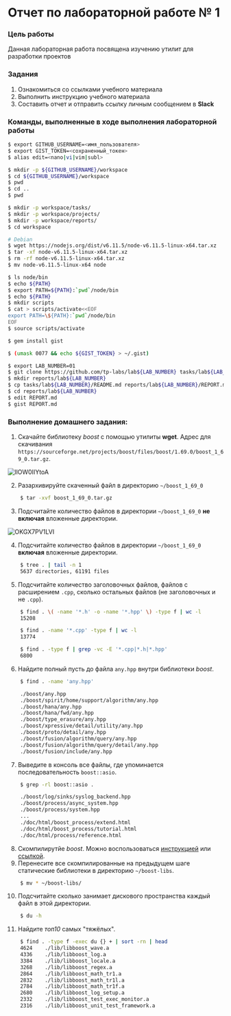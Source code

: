 # Отчет по лабораторной работе № 1

### Цель работы 

Данная лабораторная работа посвящена изучению утилит для разработки проектов

### Задания

1. Ознакомиться со ссылками учебного материала
2. Выполнить инструкцию учебного материала
3. Составить отчет и отправить ссылку личным сообщением в **Slack**

### Команды, выполненные в ходе выполнения лабораторной работы

```bash
$ export GITHUB_USERNAME=<имя_пользователя>
$ export GIST_TOKEN=<сохраненный_токен>
$ alias edit=<nano|vi|vim|subl>
```

```sh
$ mkdir -p ${GITHUB_USERNAME}/workspace
$ cd ${GITHUB_USERNAME}/workspace
$ pwd
$ cd ..
$ pwd
```

```sh
$ mkdir -p workspace/tasks/
$ mkdir -p workspace/projects/
$ mkdir -p workspace/reports/
$ cd workspace
```

```sh
# Debian
$ wget https://nodejs.org/dist/v6.11.5/node-v6.11.5-linux-x64.tar.xz
$ tar -xf node-v6.11.5-linux-x64.tar.xz
$ rm -rf node-v6.11.5-linux-x64.tar.xz
$ mv node-v6.11.5-linux-x64 node
```

```sh
$ ls node/bin
$ echo ${PATH}
$ export PATH=${PATH}:`pwd`/node/bin
$ echo ${PATH}
$ mkdir scripts
$ cat > scripts/activate<<EOF
export PATH=\${PATH}:`pwd`/node/bin
EOF
$ source scripts/activate
```

```sh
$ gem install gist
```

```sh
$ (umask 0077 && echo ${GIST_TOKEN} > ~/.gist)
```

```sh
$ export LAB_NUMBER=01
$ git clone https://github.com/tp-labs/lab${LAB_NUMBER} tasks/lab${LAB_NUMBER}
$ mkdir reports/lab${LAB_NUMBER}
$ cp tasks/lab${LAB_NUMBER}/README.md reports/lab${LAB_NUMBER}/REPORT.md
$ cd reports/lab${LAB_NUMBER}
$ edit REPORT.md
$ gist REPORT.md
```

### Выполнение домашнего задания:

1. Скачайте библиотеку *boost* с помощью утилиты **wget**. Адрес для скачивания `https://sourceforge.net/projects/boost/files/boost/1.69.0/boost_1_69_0.tar.gz`.

![llOW0IIYtoA](https://user-images.githubusercontent.com/84859324/120928568-d4858100-c6ed-11eb-852e-21e1caa27297.jpg)


2. Разархивируйте скаченный файл в директорию `~/boost_1_69_0`

```sh
    $ tar -xvf boost_1_69_0.tar.gz
```

3. Подсчитайте количество файлов в директории `~/boost_1_69_0` **не включая** вложенные директории.

![OKGX7PV1LVI](https://user-images.githubusercontent.com/84859324/120928578-dcddbc00-c6ed-11eb-9206-28ecbf30e66a.jpg)


4. Подсчитайте количество файлов в директории `~/boost_1_69_0` **включая** вложенные директории.

```sh
    $ tree . | tail -n 1
    5637 directories, 61191 files
```

5. Подсчитайте количество заголовочных файлов, файлов с расширением `.cpp`, сколько остальных файлов (не заголовочных и не `.cpp`).

```sh
    $ find . \( -name '*.h' -o -name '*.hpp' \) -type f | wc -l
    15208
```

```sh
    $ find . -name '*.cpp' -type f | wc -l
    13774
```

```sh
    $ find . -type f | grep -vc -E '*.cpp|*.h|*.hpp'
    6800
```

6. Найдите полный пусть до файла `any.hpp` внутри библиотеки *boost*.

```sh
    $ find . -name 'any.hpp'

	./boost/any.hpp
	./boost/spirit/home/support/algorithm/any.hpp
	./boost/hana/any.hpp
	./boost/hana/fwd/any.hpp
	./boost/type_erasure/any.hpp
	./boost/xpressive/detail/utility/any.hpp
	./boost/proto/detail/any.hpp
	./boost/fusion/algorithm/query/any.hpp
	./boost/fusion/algorithm/query/detail/any.hpp
	./boost/fusion/include/any.hpp
```

7. Выведите в консоль все файлы, где упоминается последовательность `boost::asio`.

```sh
	$ grep -rl boost::asio .

	./boost/log/sinks/syslog_backend.hpp
	./boost/process/async_system.hpp
	./boost/process/system.hpp
    ...
    ./doc/html/boost_process/extend.html
    ./doc/html/boost_process/tutorial.html
    ./doc/html/process/reference.html
```

8. Скомпилирутйе *boost*. Можно воспользоваться [инструкцией](https://www.boost.org/doc/libs/1_61_0/more/getting_started/unix-variants.html#or-build-custom-binaries) или [ссылкой](https://codeyarns.com/2017/01/24/how-to-build-boost-on-linux/).
9. Перенесите все скомпилированные на предыдущем шаге статические библиотеки в директорию `~/boost-libs`.

```sh
    $ mv * ~/boost-libs/
```

10. Подсчитайте сколько занимает дискового пространства каждый файл в этой директории.

```sh
    $ du -h
```

11. Найдите *топ10* самых "тяжёлых".

```sh
	$ find . -type f -exec du {} + | sort -rn | head
	4624	./lib/libboost_wave.a
	4336	./lib/libboost_log.a
	3384	./lib/libboost_locale.a
	3268	./lib/libboost_regex.a
	2864	./lib/libboost_math_tr1.a
	2832	./lib/libboost_math_tr1l.a
	2784	./lib/libboost_math_tr1f.a
	2680	./lib/libboost_log_setup.a
	2332	./lib/libboost_test_exec_monitor.a
	2316	./lib/libboost_unit_test_framework.a
```

